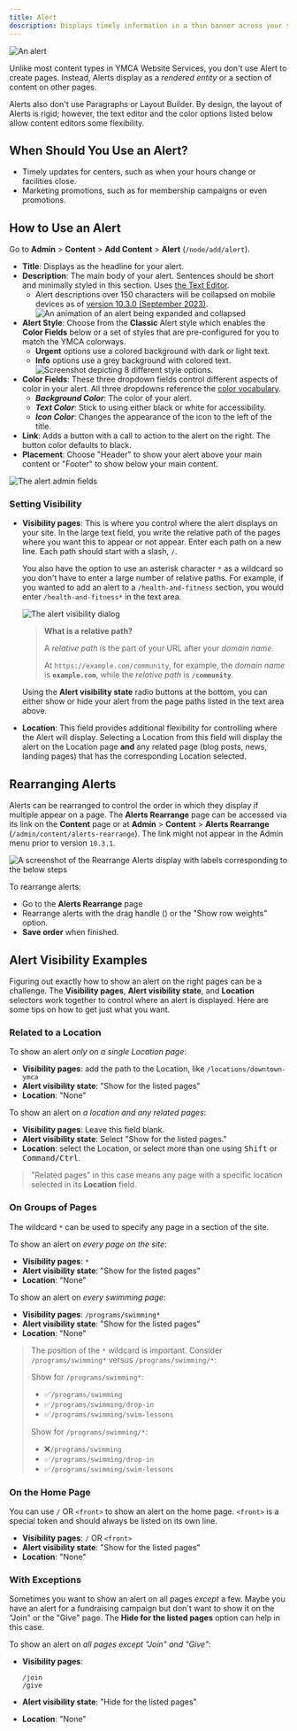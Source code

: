 ```yaml
---
title: Alert
description: Displays timely information in a thin banner across your site, just below the header or above the footer.
---
```


![An alert](alert--example.png)

Unlike most content types in YMCA Website Services, you don't use Alert to create pages. Instead, Alerts display as a *rendered entity* or a section of content on other pages.

Alerts also don't use Paragraphs or Layout Builder. By design, the layout of Alerts is rigid; however, the text editor and the color options listed below allow content editors some flexibility.

## When Should You Use an Alert?

*   Timely updates for centers, such as when your hours change or facilities close.
*   Marketing promotions, such as for membership campaigns or even promotions.

## How to Use an Alert

Go to **Admin** > **Content** > **Add Content** > **Alert** (`/node/add/alert`).

*   **Title**: Displays as the headline for your alert.
*   **Description**: The main body of your alert. Sentences should be short and minimally styled in this section. Uses [the Text Editor](../../text-editor).
    *   Alert descriptions over 150 characters will be collapsed on mobile devices as of [version 10.3.0 (September 2023)](https://github.com/YCloudYUSA/yusaopeny/releases/tag/10.3.0).
        ![An animation of an alert being expanded and collapsed](alert--expand-mobile.gif)
*   **Alert Style**: Choose from the **Classic** Alert style which enables the **Color Fields** below or a set of styles that are pre-configured for you to match the YMCA colorways.
    *   **Urgent** options use a colored background with dark or light text.
    *   **Info** options use a grey background with colored text.
        ![Screenshot depicting 8 different style options.](alert--styles.png)
*   **Color Fields**: These three dropdown fields control different aspects of color in your alert. All three dropdowns reference the [color vocabulary](../../taxonomy/#color).
    *   ***Background Color***: The color of your alert.
    *   ***Text Color***: Stick to using either black or white for accessibility.
    *   ***Icon Color***: Changes the appearance of the icon to the left of the title.
*   **Link**: Adds a button with a call to action to the alert on the right. The button color defaults to black.
*   **Placement**: Choose "Header" to show your alert above your main content or "Footer" to show below your main content.

![The alert admin fields](alert--fields.gif)

### Setting Visibility

*   **Visibility pages**: This is where you control where the alert displays on your site. In the large text field, you write the relative path of the pages where you want this to appear or not appear. Enter each path on a new line. Each path should start with a slash, `/`.

    You also have the option to use an asterisk character `*` as a wildcard so you don't have to enter a large number of relative paths. For example, if you wanted to add an alert to a `/health-and-fitness` section, you would enter `/health-and-fitness*` in the text area.

    ![The alert visibility dialog](alert--visibility.gif)

    > **What is a relative path?**
    >
    > A *relative path* is the part of your URL after your *domain name.*
    >
    > At `https://example.com/community`, for example, the *domain name* is **`example.com`**, while the *relative path* is **`/community`**.

    Using the **Alert visibility state** radio buttons at the bottom, you can either show or hide your alert from the page paths listed in the text area above.
*   **Location**: This field provides additional flexibility for controlling where the Alert will display. Selecting a Location from this field will display the alert on the Location page **and** any related page (blog posts, news, landing pages) that has the corresponding Location selected.

## Rearranging Alerts

Alerts can be rearranged to control the order in which they display if multiple appear on a page. The **Alerts Rearrange** page can be accessed via its link on the **Content** page or at **Admin** > **Content** > **Alerts Rearrange** (`/admin/content/alerts-rearrange`). The link might not appear in the Admin menu prior to version `10.3.1`.

![A screenshot of the Rearrange Alerts display with labels corresponding to the below steps](alerts--rearrange.png)

To rearrange alerts:

*   Go to the **Alerts Rearrange** page
*   Rearrange alerts with the drag handle (<kbd><i class="fas fa-arrows-up-down-left-right"></i></kbd>) or the "Show row weights" option.
*   **Save order** when finished.

## Alert Visibility Examples

Figuring out exactly how to show an alert on the right pages can be a challenge. The **Visibility pages**, **Alert visibility state**, and **Location** selectors work together to control where an alert is displayed. Here are some tips on how to get just what you want.

### Related to a Location

To show an alert _only on a single Location page_:

*   **Visibility pages**: add the path to the Location, like `/locations/downtown-ymca`
*   **Alert visibility state**: "Show for the listed pages"
*   **Location**: "None"

To show an alert on _a location and any related pages_:

*   **Visibility pages**:  Leave this field blank.
*   **Alert visibility state**:  Select "Show for the listed pages."
*   **Location**: select the Location, or select more than one using <kbd>Shift</kbd> or <kbd>Command/Ctrl</kbd>.

> "Related pages" in this case means any page with a specific location selected in its **Location** field.

### On Groups of Pages

The wildcard `*` can be used to specify any page in a section of the site.

To show an alert on _every page on the site_:

*   **Visibility pages**: `*`
*   **Alert visibility state**: "Show for the listed pages"
*   **Location**: "None"

To show an alert on _every swimming page_:

*   **Visibility pages**: `/programs/swimming*`
*   **Alert visibility state**: "Show for the listed pages"
*   **Location**: "None"

> The position of the `*` wildcard is important. Consider `/programs/swimming*` versus `/programs/swimming/*`:
>
> Show for `/programs/swimming*`:
>
> *   ✅`/programs/swimming`
> *   ✅`/programs/swimming/drop-in`
> *   ✅`/programs/swimming/swim-lessons`
>
> Show for `/programs/swimming/*`:
>
> *   ❌`/programs/swimming`
> *   ✅`/programs/swimming/drop-in`
> *   ✅`/programs/swimming/swim-lessons`

### On the Home Page

You can use `/` OR `<front>` to show an alert on the home page. `<front>` is a special token and should always be listed on its own line.

*   **Visibility pages**: `/` OR `<front>`
*   **Alert visibility state**: "Show for the listed pages"
*   **Location**: "None"

### With Exceptions

Sometimes you want to show an alert on all pages _except_ a few. Maybe you have an alert for a fundraising campaign but don't want to show it on the "Join" or the "Give" page. The **Hide for the listed pages** option can help in this case.

To show an alert on _all pages except "Join" and "Give"_:

*   **Visibility pages**:

    ```
    /join
    /give
    ```
*   **Alert visibility state**: "Hide for the listed pages"
*   **Location**: "None"
